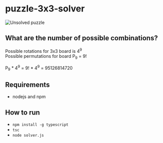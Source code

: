 # puzzle-3x3-solver

![Unsolved puzzle](static/puzzle.png "Unsolved puzzle")

## What are the number of possible combinations?

Possible rotations for 3x3 board is 4<sup>9</sup>  
Possible permutations for board P<sub>9</sub>  = 9!

P<sub>9</sub> * 4<sup>9</sup> = 9! * 4<sup>9</sup> = 95126814720

## Requirements
* nodejs and npm

## How to run 
* ```npm install -g typescript```
* ```tsc```
* ```node solver.js```
